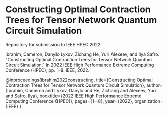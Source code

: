 # Constructing Optimal Contraction Trees for Tensor Network Quantum Circuit Simulation
Repository for submission to IEEE HPEC 2022

Ibrahim, Cameron, Danylo Lykov, Zichang He, Yuri Alexeev, and Ilya Safro. "Constructing Optimal Contraction Trees for Tensor Network Quantum Circuit Simulation." In 2022 IEEE High Performance Extreme Computing Conference (HPEC), pp. 1-8. IEEE, 2022.

@inproceedings{ibrahim2022constructing,
  title={Constructing Optimal Contraction Trees for Tensor Network Quantum Circuit Simulation},
  author={Ibrahim, Cameron and Lykov, Danylo and He, Zichang and Alexeev, Yuri and Safro, Ilya},
  booktitle={2022 IEEE High Performance Extreme Computing Conference (HPEC)},
  pages={1--8},
  year={2022},
  organization={IEEE}
}
